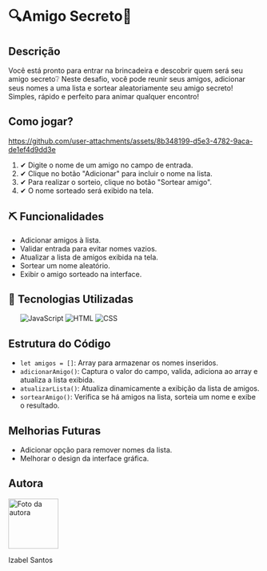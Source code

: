 <h1>🔍Amigo Secreto🧐 </h1>

<h2> Descrição</h2>

<p> Você está pronto para entrar na brincadeira e descobrir quem será seu amigo secreto❔ Neste desafio, você pode reunir seus amigos, adicionar seus nomes a uma lista e sortear aleatoriamente seu amigo secreto! Simples, rápido e perfeito para animar qualquer encontro!</p>

<h2> Como jogar? </h2>
  
https://github.com/user-attachments/assets/8b348199-d5e3-4782-9aca-de1ef4d9dd3e

<ol> 
    <li>✔ Digite o nome de um amigo no campo de entrada.</li>
    <li>✔ Clique no botão "Adicionar" para incluir o nome na lista.</li>
    <li>✔ Para realizar o sorteio, clique no botão "Sortear amigo".</li>
    <li>✔ O nome sorteado será exibido na tela.</li>

</ol>


<h2> ⛏ Funcionalidades</h2>
<ul>
    <li> Adicionar amigos à lista.</li>
    <li>Validar entrada para evitar nomes vazios.</li>
    <li>Atualizar a lista de amigos exibida na tela.</li>
    <li>Sortear um nome aleatório.</li>
    <li>Exibir o amigo sorteado na interface.</li>
</ul>

<h2> 🚀 Tecnologias Utilizadas</h2>
<ul>

![JavaScript](https://img.shields.io/badge/-JavaScript-F7DF1E?style=flat&logo=javascript&logoColor=black)
![HTML](https://img.shields.io/badge/-HTML-E34F26?style=flat&logo=html5&logoColor=white)
![CSS](https://img.shields.io/badge/-CSS-1572B6?style=flat&logo=css3&logoColor=white)


</ul>

<h2> Estrutura do Código</h2>
<ul>
    <li><code>let amigos = []</code>: Array para armazenar os nomes inseridos.</li>
    <li><code>adicionarAmigo()</code>: Captura o valor do campo, valida, adiciona ao array e atualiza a lista exibida.</li>
    <li><code>atualizarLista()</code>: Atualiza dinamicamente a exibição da lista de amigos.</li>
    <li><code>sortearAmigo()</code>: Verifica se há amigos na lista, sorteia um nome e exibe o resultado.</li>
 
</ul>

<h2>Melhorias Futuras</h2>
<ul>
    <li>Adicionar opção para remover nomes da lista.</li>
    <li>Melhorar o design da interface gráfica.</li>
</ul>

  <h2> Autora </h2>
<img src="https://github.com/user-attachments/assets/bdf66124-8680-4578-b361-027482547c2d" alt="Foto da autora" width="100">
    <p>Izabel Santos</p>

